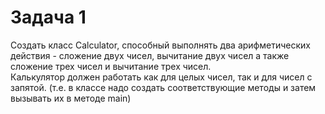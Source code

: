 # Задача 1
Создать класс Calculator, способный выполнять два арифметических
действия - сложение  двух чисел, вычитание двух чисел а также сложение трех чисел и вычитание трех чисел.  
Калькулятор должен работать как для целых чисел, так и для чисел с запятой.
(т.е. в классе надо создать соответствующие методы и затем вызывать их в методе main)














